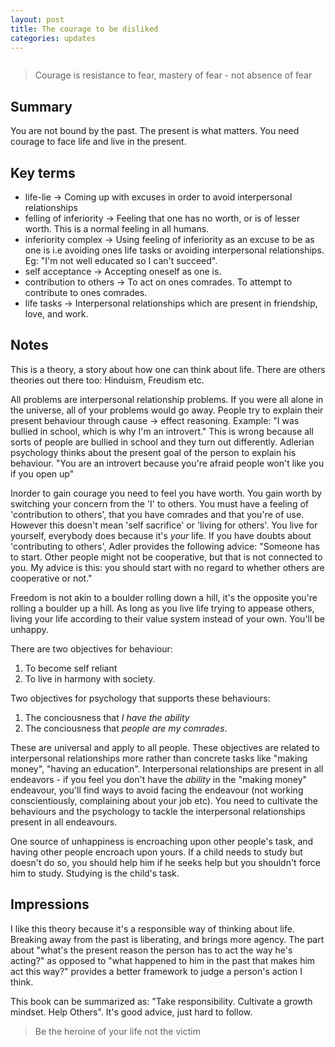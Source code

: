 ```yaml
---
layout: post
title: The courage to be disliked
categories: updates
---
```


<img src="/images/courage.jpeg" alt="">

> Courage is resistance to fear, mastery of fear - not absence of fear

## Summary
You are not bound by the past. The present is what matters. You need courage to face life and live in the present.

## Key terms

* life-lie -> Coming up with excuses in order to avoid interpersonal relationships
* felling of inferiority -> Feeling that one has no worth, or is of lesser worth. This is a normal feeling in all humans.
* inferiority complex -> Using feeling of inferiority as an excuse to be as one is i.e avoiding ones life tasks or avoiding interpersonal relationships. Eg: "I'm not well educated so I can't succeed".
* self acceptance -> Accepting oneself as one is.
* contribution to others -> To act on ones comrades. To attempt to contribute to ones comrades.
* life tasks -> Interpersonal relationships which are present in friendship, love, and work.

## Notes

This is a theory, a story about how one can think about life. There are others theories out there too: Hinduism, Freudism etc.


All problems are interpersonal relationship problems. If you were all alone in the universe, all of your problems would go away. People try to explain their present behaviour through cause -> effect reasoning. Example: "I was bullied in school, which is why I'm an introvert." This is wrong because all sorts of people are bullied in school and they turn out differently. Adlerian psychology thinks about the present goal of the person to explain his behaviour. "You are an introvert because you're afraid people won't like you if you open up"

Inorder to gain courage you need to feel you have worth. You gain worth by switching your concern from the 'I' to others. You must have a feeling of 'contribution to others', that you have comrades and that you're of use. However this doesn't mean 'self sacrifice' or 'living for others'. You live for yourself, everybody does because it's _your_ life. If you have doubts about 'contributing to others', Adler provides the following advice: "Someone has to start. Other people might not be cooperative, but that is not connected to you. My advice is this: you should start with no regard to whether others are cooperative or not."

Freedom is not akin to a boulder rolling down a hill, it's the opposite you're rolling a boulder up a hill. As long as you live life trying to appease others, living your life according to their value system instead of your own. You'll be unhappy.

There are two objectives for behaviour:
1. To become self reliant
2. To live in harmony with society.

Two objectives for psychology that supports these behaviours:
1. The conciousness that _I have the ability_
2. The conciousness that _people are my comrades_.

These are universal and apply to all people. These objectives are related to interpersonal relationships more rather than concrete tasks like "making money", "having an education". Interpersonal relationships are present in all endeavors - if you feel you don't have the _ability_ in the "making money" endeavour, you'll find ways to avoid facing the endeavour (not working conscientiously, complaining about your job etc). You need to cultivate the behaviours and the psychology to tackle the interpersonal relationships present in all endeavours.

One source of unhappiness is encroaching upon other people's task, and having other people encroach upon yours. If a child needs to study but doesn't do so, you should help him if he seeks help but you shouldn't force him to study. Studying is the child's task.

## Impressions

I like this theory because it's a responsible way of thinking about life. Breaking away from the past is liberating, and brings more agency. The part about "what's the present reason the person has to act the way he's acting?" as opposed to "what happened to him in the past that makes him act this way?" provides a better framework to judge a person's action I think.

This book can be summarized as: "Take responsibility. Cultivate a growth mindset. Help Others". It's good advice, just hard to follow.

> Be the heroine of your life not the victim
